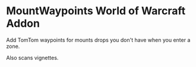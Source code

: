 # MountWaypoints World of Warcraft Addon

Add TomTom waypoints for mounts drops you don't have when you enter a zone.

Also scans vignettes.
